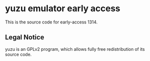 yuzu emulator early access
=============

This is the source code for early-access 1314.

## Legal Notice

yuzu is an GPLv2 program, which allows fully free redistribution of its source code.